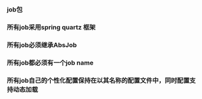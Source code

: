 ### job包

### 所有job采用spring quartz 框架
### 所有job必须继承AbsJob
### 所有job都必须有一个job name
### 所有job自己的个性化配置保持在以其名称的配置文件中，同时配置支持动态加载
### 